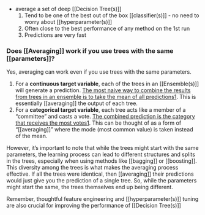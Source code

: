 - average a set of deep [[Decision Tree(s)]]
	1. Tend to be one of the best out of the box [[classifier(s)]] - no need to worry about [[hyperparameter(s)]]
	2. Often close to the best performance of any method on the 1st run
	3. Predictions are very fast
### Does [[Averaging]] work if you use trees with the same [[parameters]]?
Yes, averaging can work even if you use trees with the same parameters.

1. For a **continuous target variable**, each of the trees in an [[Ensemble(s)]] will generate a prediction. [The most naive way to combine the results from trees in an ensemble is to take the mean of all predictions](https://datascience.stackexchange.com/questions/52907/how-are-decision-trees-averaged-in-random-forest)[1](https://datascience.stackexchange.com/questions/52907/how-are-decision-trees-averaged-in-random-forest). This is essentially [[averaging]] the output of each tree.
2. For a **categorical target variable**, each tree acts like a member of a “committee” and casts a vote. [The combined prediction is the category that receives the most votes](https://datascience.stackexchange.com/questions/52907/how-are-decision-trees-averaged-in-random-forest)[1](https://datascience.stackexchange.com/questions/52907/how-are-decision-trees-averaged-in-random-forest). This can be thought of as a form of “[[averaging]]” where the mode (most common value) is taken instead of the mean.

However, it’s important to note that while the trees might start with the same parameters, the learning process can lead to different structures and splits in the trees, especially when using methods like [[bagging]] or [[boosting]]. This diversity among the trees is what makes the averaging process effective. If all the trees were identical, then [[averaging]] their predictions would just give you the prediction of a single tree. So, while the parameters might start the same, the trees themselves end up being different.

Remember, thoughtful feature engineering and [[hyperparameter(s)]] tuning are also crucial for improving the performance of [[Decision Tree(s)]]
##